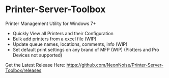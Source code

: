 # Printer-Server-Toolbox
Printer Management Utility for Windows 7+

- Quickly View all Printers and their Configuration
- Bulk add printers from a excel file (WIP)
- Update queue names, locations, comments, info (WIP)
- Set default print settings on any brand of MFP (WIP) (Plotters and Pro Devices not supported)

Get the Latest Release Here: https://github.com/NeonNoise/Printer-Server-Toolbox/releases
